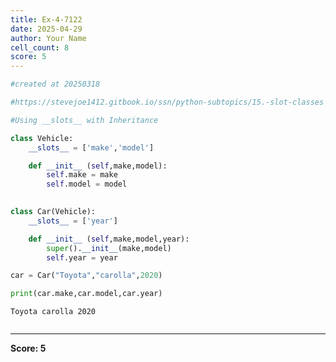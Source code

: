 ```yaml
---
title: Ex-4-7122
date: 2025-04-29
author: Your Name
cell_count: 8
score: 5
---
```


```python
#created at 20250318
```


```python
#https://stevejoe1412.gitbook.io/ssn/python-subtopics/15.-slot-classes
```


```python
#Using __slots__ with Inheritance
```


```python
class Vehicle:
    __slots__ = ['make','model']

    def __init__ (self,make,model):
        self.make = make
        self.model = model
        
```


```python
class Car(Vehicle):
    __slots__ = ['year']

    def __init__ (self,make,model,year):
        super().__init__(make,model)
        self.year = year
```


```python
car = Car("Toyota","carolla",2020)
```


```python
print(car.make,car.model,car.year)
```

    Toyota carolla 2020



```python

```


---
**Score: 5**